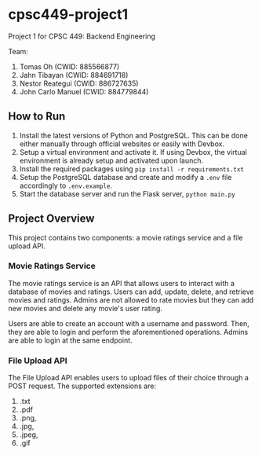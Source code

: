 # cpsc449-project1

Project 1 for CPSC 449: Backend Engineering

Team:

1. Tomas Oh (CWID: 885566877)
2. Jahn Tibayan (CWID: 884691718)
3. Nestor Reategui (CWID: 886727635)
4. John Carlo Manuel (CWID: 884779844)

## How to Run

1. Install the latest versions of Python and PostgreSQL. This can be done either manually through official websites or easily with Devbox.
2. Setup a virtual environment and activate it. If using Devbox, the virtual environment is already setup and activated upon launch.
3. Install the required packages using `pip install -r requirements.txt`
4. Setup the PostgreSQL database and create and modify a `.env` file accordingly to `.env.example`.
5. Start the database server and run the Flask server, `python main.py`

## Project Overview

This project contains two components: a movie ratings service and a file upload API.

### Movie Ratings Service

The movie ratings service is an API that allows users to interact with a database of movies and ratings. Users can add, update, delete, and retrieve movies and ratings. Admins are not allowed to rate movies but they can add new movies and delete any movie's user rating.

Users are able to create an account with a username and password. Then, they are able to login and perform the aforementioned operations. Admins are able to login at the same endpoint.

### File Upload API

The File Upload API enables users to upload files of their choice through a POST request. The supported extensions are:

1. .txt
2. .pdf
3. .png,
4. .jpg,
5. .jpeg,
6. .gif
